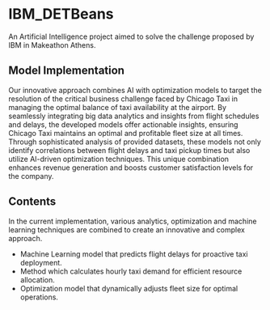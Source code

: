 # IBM_DETBeans

An Artificial Intelligence project aimed to solve the challenge proposed
by IBM in Makeathon Athens.

## Model Implementation
Our innovative approach combines AI with optimization models to target the 
resolution of the critical business challenge faced by Chicago Taxi in 
managing the optimal balance of taxi availability at the airport. 
By seamlessly integrating big data analytics and insights from flight 
schedules and delays, the developed models offer actionable insights, 
ensuring Chicago Taxi maintains an optimal and profitable fleet size at all 
times. Through sophisticated analysis of provided datasets, these models 
not only identify correlations between flight delays and taxi pickup times 
but also utilize AI-driven optimization techniques. This unique combination 
enhances revenue generation and boosts customer satisfaction levels for the 
company.

## Contents
In the current implementation, various analytics, optimization and machine learning techniques are
combined to create an innovative and complex approach.

- Machine Learning model that predicts flight delays for proactive taxi deployment.
- Method which calculates hourly taxi demand for efficient resource allocation.
- Optimization model that dynamically adjusts fleet size for optimal operations.